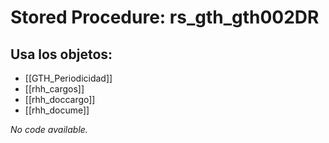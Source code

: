 # Stored Procedure: rs_gth_gth002DR

## Usa los objetos:
- [[GTH_Periodicidad]]
- [[rhh_cargos]]
- [[rhh_doccargo]]
- [[rhh_docume]]

*No code available.*
